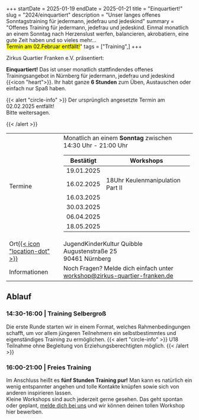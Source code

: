 +++
startDate = 2025-01-19
endDate = 2025-01-21
title = "Einquartiert!"
slug =  "2024/einquartiert"
description = "Unser langes offenes Sonntagstraining für jedermann, jedefrau und jedeskind"
summary = "Offenes Training für jedermann, jedefrau und jedeskind. Einmal monatlich an einem Sonntag nach Herzenslust werfen, balancieren, akrobatiern, eine gute Zeit haben und so vieles mehr... <br><mark>Termin am 02.Februar entfällt!</mark>"
tags = ["Training",]
+++

Zirkus Quartier Franken e.V. präsentiert:

**Einquartiert!** Das ist unser monatlich stattfindendes offenes Trainingsangebot in Nürnberg für jedermann, jedefrau und jedeskind {{<icon "heart">}}. Ihr habt ganze **6 Stunden** zum Üben, Austauschen oder einfach nur Spaß haben.

{{< alert "circle-info" >}}
Der ursprünglich angesetzte Termin am 02.02.2025 entfällt!  
Bitte weitersagen.

{{< /alert >}}

|||
|---|---|
|Termine| Monatlich an einem **Sonntag** zwischen <br>14:30 Uhr - 21:00 Uhr<table><tr> <th>Bestätigt</th><th>Workshops</th></tr> <tbody>  <tr> <td>19.01.2025</td>  </tr> <tr> <td>16.02.2025</td>  <td>18Uhr Keulenmanipulation Part II </td> </tr> <tr> <td>16.03.2025</td>  </tr> <tr> <td>30.03.2025</td>  </tr> <tr> <td>06.04.2025</td>  </tr> <tr> <td>18.05.2025</td>  </tr> </tbody>  </table> |
|Ort[{{< icon "location-dot" >}}](https://maps.app.goo.gl/vjqVtLmMPJ3i9Spj7)|JugendKinderKultur Quibble<br>Augustenstraße 25<br>90461 Nürnberg|
|Informationen| Noch Fragen? Melde dich einfach unter workshop@zirkus-quartier-franken.de|


## Ablauf
### 14:30-16:00 | Training Selbergroß
Die erste Runde starten wir in einem Format, welches Rahmenbedingungen schafft, um vor allem jüngeren Teilnehmern ein selbstbestimmtes und eigenständiges Training zu ermöglichen.
{{< alert "circle-info" >}}
U18 Teilnahme ohne Begleitung von Erziehungsberechtigten möglich.
{{< /alert >}}

### 16:00-21:00 | Freies Training
Im Anschluss heißt es **fünf Stunden Training pur!** Man kann es natürlich ein wenig entspannter angehen und tolle Kontakte knüpfen sowie sich von anderen inspirieren lassen.  
Kleine Workshops sind auch jederzeit gerne gesehen. Das geht spontan oder geplant, [melde dich bei uns](mailto:workshop@zirkus-quartier-franken.de) und wir können deinen tollen Workshop hier bewerben.
